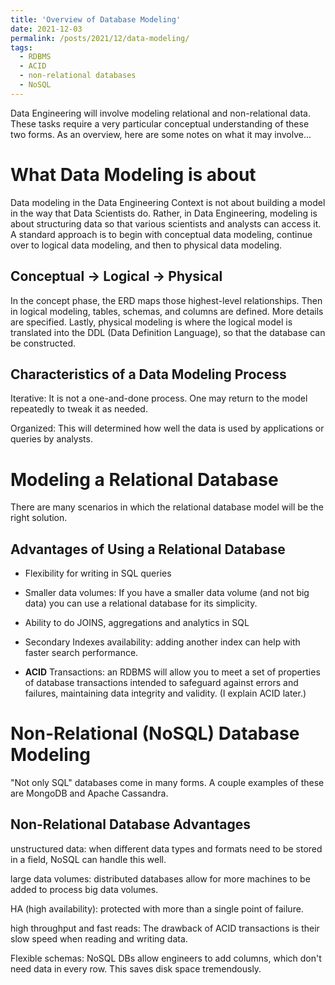 ```yaml
---
title: 'Overview of Database Modeling'
date: 2021-12-03
permalink: /posts/2021/12/data-modeling/
tags:
  - RDBMS
  - ACID
  - non-relational databases
  - NoSQL
---
```


Data Engineering will involve modeling relational and non-relational data. These tasks require a very particular conceptual understanding of these two forms. As an overview, here are some notes on what it may involve...

What Data Modeling is about
======

Data modeling in the Data Engineering Context is not about building a model in the way that Data Scientists do.
Rather, in Data Engineering, modeling is about structuring data so that various scientists and analysts can access it.
A standard approach is to begin with conceptual data modeling, continue over to logical data modeling,
and then to physical data modeling.

Conceptual -> Logical -> Physical
------

In the concept phase, the ERD maps those highest-level relationships. Then in logical modeling,
tables, schemas, and columns are defined. More details are specified. Lastly, physical modeling is where
the logical model is translated into the DDL (Data Definition Language), so that the database can be constructed.

Characteristics of a Data Modeling Process
------

Iterative: It is not a one-and-done process. One may return to the model repeatedly to tweak it as needed.

Organized: This will determined how well the data is used by applications or queries by analysts.

Modeling a Relational Database
======

There are many scenarios in which the relational database model will be the right solution.

Advantages of Using a Relational Database
------

* Flexibility for writing in SQL queries

* Smaller data volumes: If you have a smaller data volume (and not big data) you can use a relational database for its simplicity.

* Ability to do JOINS, aggregations and analytics in SQL

* Secondary Indexes availability: adding another index can help with faster search performance.

* **ACID** Transactions: an RDBMS will allow you to meet a set of properties of database transactions intended to safeguard against errors and failures, maintaining data integrity and validity. (I explain ACID later.)

Non-Relational (NoSQL) Database Modeling
======

"Not only SQL" databases come in many forms. A couple examples of these are MongoDB and Apache Cassandra.

Non-Relational Database Advantages
------

unstructured data: when different data types and formats need to be stored in a field, NoSQL can handle this well.

large data volumes: distributed databases allow for more machines to be added to process big data volumes.

HA (high availability): protected with more than a single point of failure.

high throughput and fast reads: The drawback of ACID transactions is their slow speed when reading and writing data.

Flexible schemas: NoSQL DBs allow engineers to add columns, which don't need data in every row. This saves disk space tremendously.
